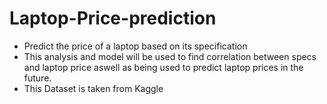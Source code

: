 # Laptop-Price-prediction
* Predict the price of a laptop based on its specification
* This analysis and model will be used to find correlation between specs and laptop price aswell as being used to predict laptop prices in the future.
* This Dataset is taken from Kaggle
